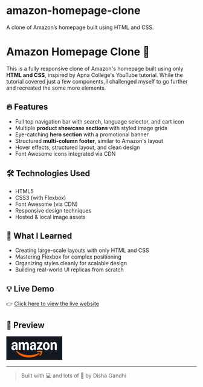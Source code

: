 # amazon-homepage-clone
A clone of Amazon’s homepage built using HTML and CSS.
# Amazon Homepage Clone 🛒

This is a fully responsive clone of Amazon's homepage built using only **HTML and CSS**, inspired by Apna College's YouTube tutorial. While the tutorial covered just a few components, I challenged myself to go further and recreated the some more elements.

## 🔥 Features

- Full top navigation bar with search, language selector, and cart icon
- Multiple **product showcase sections** with styled image grids
- Eye-catching **hero section** with a promotional banner
- Structured **multi-column footer**, similar to Amazon's layout
- Hover effects, structured layout, and clean design
- Font Awesome icons integrated via CDN

## 🛠️ Technologies Used

- HTML5
- CSS3 (with Flexbox)
- Font Awesome (via CDN)
- Responsive design techniques
- Hosted & local image assets

## 🎯 What I Learned

- Creating large-scale layouts with only HTML and CSS
- Mastering Flexbox for complex positioning
- Organizing styles cleanly for scalable design
- Building real-world UI replicas from scratch

## 💡 Live Demo
👉 [Click here to view the live website](https://dazzlingdisha.github.io/amazon-homepage-clone/)


## 📸 Preview

![Amazon Clone Screenshot](image.png)

---

> Built with 💻 and lots of 💙 by Disha Gandhi
